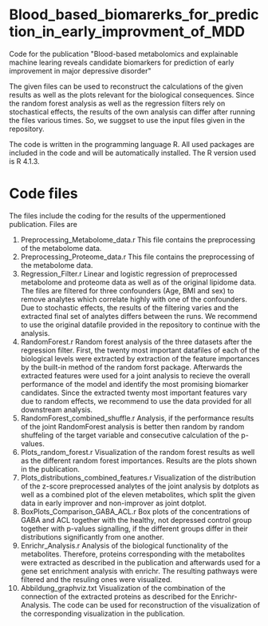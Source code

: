 # Blood_based_biomarerks_for_prediction_in_early_improvment_of_MDD 
Code for the publication "Blood-based metabolomics and explainable machine learing reveals candidate biomarkers for prediction of early improvement in major depressive disorder"

The given files can be used to reconstruct the calculations of the given results as well as the plots relevant for the biological consequences. Since the random forest analysis as well as the regression filters rely on stochastical effects, the results of the own analysis can differ after running the files various times. So, we suggset to use the input files given in the repository. 

The code is written in the programming language R. All used packages are included in the code and will be automatically installed. The R version used is R 4.1.3.

# Code files

The files include the coding for the results of the uppermentioned publication. Files are
1. Preprocessing_Metabolome_data.r
  This file contains the preprocessing of the metabolome data.
2. Preprocessing_Proteome_data.r
   This file contains the preprocessing of the metabolome data.
3. Regression_Filter.r
   Linear and logistic regression of preprocessed metabolome and proteome data as well as of the original lipidome data. The files are filtered for three confounders (Age, BMI and sex) to remove analytes which correlate highly with one of the confounders.     Due to stochastic effects, the results of the filtering varies and the extracted final set of analytes differs between the runs. We recommend to use the original datafile provided in the repository to continue with the analysis.
4. RandomForest.r
   Random forest analysis of the three datasets after the regression filter. First, the twenty most important datafiles of each of the biological levels were extracted by extraction of the feature importances by the built-in method of the random forst        package. Afterwards the extracted features were used for a joint analysis to recieve the overall performance of the model and identify the most promising biomarker candidates. Since the extracted twenty most important features vary due to random          effects, we recommend to use the data provided for all downstream analysis. 
5. RandomForest_combined_shuffle.r
  Analysis, if the performance results of the joint RandomForest analysis is better then random by random shuffeling of the target variable and consecutive calculation of the p-values.
6. Plots_random_forest.r
   Visualization of the random forest results as well as the different random forest importances. Results are the plots shown in the publication.
7. Plots_distributions_combined_features.r
   Visualization of the distribution of the z-score preprocessed analytes of the joint analysis by dotplots as well as a combined plot of the eleven metabolites, which split the given data in early improver and non-improver as joint dotplot.
8. BoxPlots_Comparison_GABA_ACL.r
   Box plots of the concentrations of GABA and ACL together with the healthy, not depressed control group together with p-values signalling, if the different groups differ in their distributions significantly from one another.
9. Enrichr_Analysis.r
   Analysis of the biological functionality of the metabolites. Therefore, proteins corresponding with the metabolites were extracted as described in the publication and afterwards used for a gene set enrichment analysis with enrichr. The resulting pathways were filtered and the resuling ones were visualized.
10. Abbildung_graphviz.txt
    Visualization of the combination of the connection of the extracted proteins as described for the Enrichr-Analysis. The code can be used for reconstruction of the visualization of the corresponding visualization in the publication.

